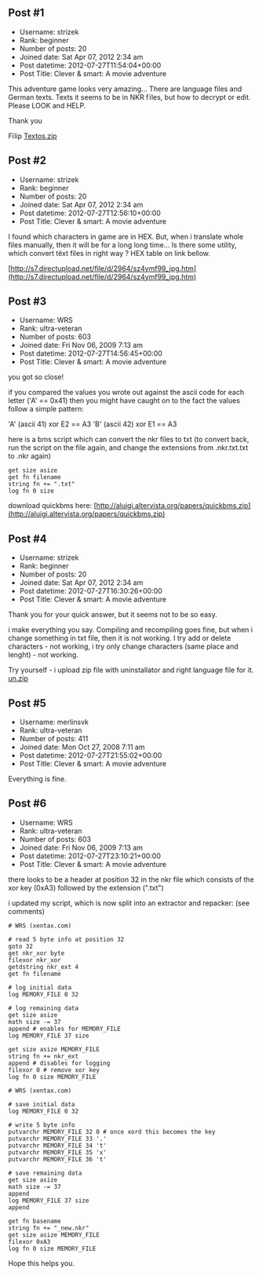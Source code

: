 ## Post #1
- Username: strizek
- Rank: beginner
- Number of posts: 20
- Joined date: Sat Apr 07, 2012 2:34 am
- Post datetime: 2012-07-27T11:54:04+00:00
- Post Title: Clever & smart: A movie adventure

This adventure game looks very amazing... There are language files and German texts. Texts it seems to be in NKR fïles, but how to decrypt or edit. Please LOOK and HELP.

Thank you

Fïlip
[Textos.zip](https://xentaxbackup.github.io/file/5605_Textos.zip)
## Post #2
- Username: strizek
- Rank: beginner
- Number of posts: 20
- Joined date: Sat Apr 07, 2012 2:34 am
- Post datetime: 2012-07-27T12:56:10+00:00
- Post Title: Clever & smart: A movie adventure

I found which characters in game are in HEX. But, when i translate whole files manually, then it will be for a long long time... Is there some utility, which convert tëxt files in right way ? HEX table on link bellow.

[http://s7.directupload.net/file/d/2964/sz4ymf99_jpg.htm](http://s7.directupload.net/file/d/2964/sz4ymf99_jpg.htm)
## Post #3
- Username: WRS
- Rank: ultra-veteran
- Number of posts: 603
- Joined date: Fri Nov 06, 2009 7:13 am
- Post datetime: 2012-07-27T14:56:45+00:00
- Post Title: Clever & smart: A movie adventure

you got so close!

if you compared the values you wrote out against the ascii code for each letter ('A' == 0x41) then you might have caught on to the fact the values follow a simple pattern:

'A' (ascii 41) xor E2 == A3
'B' (ascii 42) xor E1 == A3

here is a bms script which can convert the nkr files to txt (to convert back, run the script on the file again, and change the extensions from .nkr.txt.txt to .nkr again)

```
get size asize
get fn filename
string fn += ".txt"
log fn 0 size
```


download quickbms here: [http://aluigi.altervista.org/papers/quickbms.zip](http://aluigi.altervista.org/papers/quickbms.zip)
## Post #4
- Username: strizek
- Rank: beginner
- Number of posts: 20
- Joined date: Sat Apr 07, 2012 2:34 am
- Post datetime: 2012-07-27T16:30:26+00:00
- Post Title: Clever & smart: A movie adventure

Thank you for your quick answer, but it seems not to be so easy.

i make everything you say. Compiling and recompiling goes fine, but when i change something in txt file, then it is not working. I try add or delete characters - not working, i try only change characters (same place and lenght) - not working.

Try yourself - i upload zip file with uninstallator and right language file for it.
[un.zip](https://xentaxbackup.github.io/file/5606_un.zip)
## Post #5
- Username: merlinsvk
- Rank: ultra-veteran
- Number of posts: 411
- Joined date: Mon Oct 27, 2008 7:11 am
- Post datetime: 2012-07-27T21:55:02+00:00
- Post Title: Clever & smart: A movie adventure

Everything is fine.
## Post #6
- Username: WRS
- Rank: ultra-veteran
- Number of posts: 603
- Joined date: Fri Nov 06, 2009 7:13 am
- Post datetime: 2012-07-27T23:10:21+00:00
- Post Title: Clever & smart: A movie adventure

there looks to be a header at position 32 in the nkr file which consists of the xor key (0xA3) followed by the extension (".txt")

i updated my script, which is now split into an extractor and repacker: (see comments)

```
# WRS (xentax.com)

# read 5 byte info at position 32
goto 32
get nkr_xor byte
filexor nkr_xor
getdstring nkr_ext 4
get fn filename

# log initial data
log MEMORY_FILE 0 32

# log remaining data
get size asize
math size -= 37
append # enables for MEMORY_FILE
log MEMORY_FILE 37 size

get size asize MEMORY_FILE
string fn += nkr_ext
append # disables for logging
filexor 0 # remove xor key
log fn 0 size MEMORY_FILE
```


```
# WRS (xentax.com)

# save initial data
log MEMORY_FILE 0 32

# write 5 byte info
putvarchr MEMORY_FILE 32 0 # once xord this becomes the key
putvarchr MEMORY_FILE 33 '.'
putvarchr MEMORY_FILE 34 't'
putvarchr MEMORY_FILE 35 'x'
putvarchr MEMORY_FILE 36 't'

# save remaining data
get size asize
math size -= 37
append
log MEMORY_FILE 37 size
append

get fn basename
string fn += "_new.nkr"
get size asize MEMORY_FILE
filexor 0xA3
log fn 0 size MEMORY_FILE

```


Hope this helps you.
